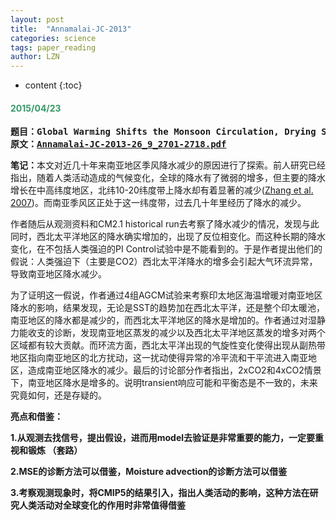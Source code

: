 ```yaml
---
layout: post
title:  "Annamalai-JC-2013" 
categories: science
tags: paper_reading
author: LZN
---
```


* content
{:toc}

<h4><span style="color: #339966;"><strong>2015/04/23</strong></span></h4>
<pre><strong>题目：Global Warming Shifts the Monsoon Circulation, Drying South Asia</strong>
<strong>原文：<a href="http://222.200.180.66:1234/L_Zealot/paperhub/warehouse/Annamalai-JC-2013-26_9_2701-2718.pdf">Annamalai-JC-2013-26_9_2701-2718.pdf</a></strong></pre>
<strong>笔记：</strong>本文对近几十年来南亚地区季风降水减少的原因进行了探索。前人研究已经指出，随着人类活动造成的气候变化，全球的降水有了微弱的增多，但主要的降水增长在中高纬度地区，北纬10-20纬度带上降水却有着显著的减少(<a href="http://222.200.180.66:1234/L_Zealot/paperhub/warehouse/Zhang-Nature-2007-448_7152_461-465.pdf">Zhang et al. 2007</a>)。而南亚季风区正处于这一纬度带，过去几十年里经历了降水的减少。

作者随后从观测资料和CM2.1 historical run去考察了降水减少的情况，发现与此同时，西北太平洋地区的降水确实增加的，出现了反位相变化。而这种长期的降水变化，在不包括人类强迫的PI Control试验中是不能看到的。于是作者提出他们的假说：人类强迫下（主要是CO2）西北太平洋降水的增多会引起大气环流异常，导致南亚地区降水减少。

为了证明这一假说，作者通过4组AGCM试验来考察印太地区海温增暖对南亚地区降水的影响，结果发现，无论是SST的趋势加在西北太平洋，还是整个印太暖池，南亚地区的降水都是减少的，而西北太平洋地区的降水是增加的。作者通过对湿静力能收支的诊断，发现南亚地区蒸发的减少以及西北太平洋地区蒸发的增多对两个区域都有较大贡献。而环流方面，西北太平洋出现的气旋性变化使得出现从副热带地区指向南亚地区的北方扰动，这一扰动使得异常的冷平流和干平流进入南亚地区，造成南亚地区降水的减少。最后的讨论部分作者指出，2xCO2和4xCO2情景下，南亚地区降水是增多的。说明transient响应可能和平衡态是不一致的，未来究竟如何，还是存疑的。

<strong>亮点和借鉴：</strong>

<strong>1.从观测去找信号，提出假设，进而用model去验证是非常重要的能力，一定要重视和锻炼 （套路）</strong>

<strong>2.MSE的诊断方法可以借鉴，Moisture advection的诊断方法可以借鉴</strong>

<strong>3.考察观测现象时，将CMIP5的结果引入，指出人类活动的影响，这种方法在研究人类活动对全球变化的作用时非常值得借鉴</strong>
